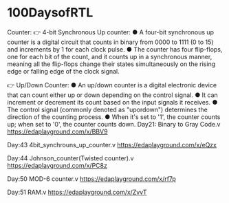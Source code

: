 # 100DaysofRTL
Counter: 👉 4-bit Synchronous Up counter: ● A four-bit synchronous up counter is a digital circuit that counts in binary from 0000 to 1111 (0 to 15) and increments by 1 for each clock pulse. ● The counter has four flip-flops, one for each bit of the count, and it counts up in a synchronous manner, meaning all the flip-flops change their states simultaneously on the rising edge or falling edge of the clock signal.

👉 Up/Down Counter: ● An up/down counter is a digital electronic device that can count either up or down depending on the control signal. ● It can increment or decrement its count based on the input signals it receives. ● The control signal (commonly denoted as "upordown") determines the direction of the counting process. ● When it's set to '1', the counter counts up; when set to '0', the counter counts down.
Day21: Binary to Gray Code.v
https://edaplayground.com/x/BBV9


Day:43 4bit_synchrouns_up_counter.v
https://edaplayground.com/x/eQzx

Day:44 Johnson_counter(Twisted counter).v
https://edaplayground.com/x/PC8z

Day:50 MOD-6 counter.v
https://edaplayground.com/x/rf7p

Day:51 RAM.v
https://edaplayground.com/x/ZvvT
